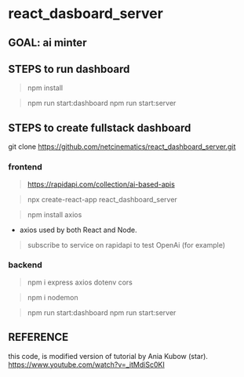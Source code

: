 # react_dasboard_server

## GOAL: ai minter 

## STEPS to run dashboard

> npm install

> npm run start:dashboard
> npm run start:server

## STEPS to create fullstack dashboard

git clone https://github.com/netcinematics/react_dashboard_server.git

### frontend
> https://rapidapi.com/collection/ai-based-apis

> npx create-react-app react_dashboard_server  

> npm install axios

 - axios used by both React and Node.

> subscribe to service on rapidapi to test OpenAi (for example)

### backend

> npm i express axios dotenv cors

> npm i nodemon

> npm run start:dashboard
> npm run start:server


## REFERENCE
this code, is modified version of tutorial by Ania Kubow (star).
https://www.youtube.com/watch?v=_itMdiSc0KI

